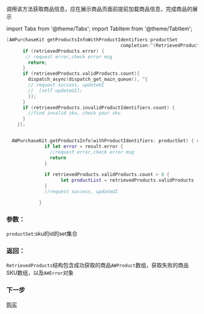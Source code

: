 
调用该方法获取商品信息，应在展示商品页面前提前加载商品信息，完成商品的展示


import Tabs from '@theme/Tabs';
import TabItem from '@theme/TabItem';

<Tabs>
  <TabItem value="Objective-C" label="Objective-C">

```Objective-C 
[AWPurchaseKit getProductsInfoWithProductIdentifiers:productSet 
                                          completion:^(RetrievedProducts * _Nonnull retrievedProducts) {
      if (retrievedProducts.error) {
       // request error,check error msg
        return;
      }
      if (retrievedProducts.validProducts.count){
        dispatch_async(dispatch_get_main_queue(), ^{
        // request success, updateUI
        //  [self updateUI];
        });
      }
      if (retrievedProducts.invalidProductIdentifiers.count) {
        //find invalid sku, check your sku
      }
    }];
```
  </TabItem>
  <TabItem value="Swift" label="Swift">

```Swift

  AWPurchaseKit.getProductsInfo(withProductIdentifiers: productSet) { retrievedProducts in
              if let error = result.error {
                //request error,check error msg
                return
              }
                
              if retrievedProducts.validProducts.count > 0 {
                    let productList = retrievedProducts.validProducts
              }
              //request success, updateUI

            }
```
  </TabItem>
</Tabs>

### 参数：
`productSet`:sku的id的set集合
### 返回：
`RetrievedProducts`结构包含成功获取的商品`AWProduct`数组，获取失败的商品SKU数组，以及`AWError`对象

### 下一步

[购买](/MakingPurchases/iOS.md)